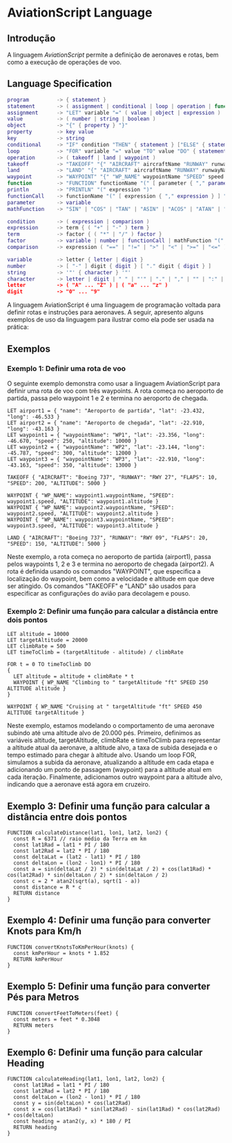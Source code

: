# AviationScript Language

## Introdução

A linguagem _AviationScript_ permite a definição de aeronaves e rotas, bem como a execução de operações de voo.

## Language Specification

```lua
program         -> { statement }
statement       -> ( assignment | conditional | loop | operation | function | println )
assignment      -> "LET" variable "=" ( value | object | expression )
value           -> ( number | string | boolean )
object          -> "{" { property } "}"
property        -> key value
key             -> string
conditional     -> "IF" condition "THEN" { statement } ["ELSE" { statement }] "END"
loop            -> "FOR" variable "=" value "TO" value "DO" { statement } "END"
operation       -> ( takeoff | land | waypoint )
takeoff         -> "TAKEOFF" "{" "AIRCRAFT" aircraftName "RUNWAY" runwayName "FLAPS" flapPosition "SPEED" speed "ALTITUDE" altitude "}"
land            -> "LAND" "{" "AIRCRAFT" aircraftName "RUNWAY" runwayName "FLAPS" flapPosition "SPEED" speed "ALTITUDE" altitude "}"
waypoint        -> "WAYPOINT" "{" "WP_NAME" waypointName "SPEED" speed "ALTITUDE" altitude "}"
function        -> "FUNCTION" functionName "(" [ parameter { "," parameter } ] ")" "{" { statement } "}"
println         -> "PRINTLN" "(" expression ")"
functionCall    -> functionName "(" [ expression { "," expression } ] ")"
parameter       -> variable
mathFunction    -> "SIN" | "COS" | "TAN" | "ASIN" | "ACOS" | "ATAN" | "SINH" | "COSH" | "TANH" | "ASINH" | "ACOSH" | "ATANH" | "EXP" | "LOG" | "LOG10" | "SQRT" | "CBRT" | "CEIL" | "FLOOR" | "ABS" | "ROUND" | "TRUNC" | "SIGNUM" | "RINT" | "MIN" | "MAX" | "RANDOM"

condition       -> ( expression | comparison )
expression      -> term { ( "+" | "-" ) term }
term            -> factor { ( "*" | "/" ) factor }
factor          -> variable | number | functionCall | mathFunction "(" expression ")" | "(" expression ")"
comparison      -> expression ( "==" | "!=" | ">" | "<" | ">=" | "<=" ) expression

variable        -> letter { letter | digit }
number          -> [ "-" ] digit { digit } [ "." digit { digit } ]
string          -> '"' { character } '"'
character       -> letter | digit | " " | "'" | "." | "," | "" | ":" | "?" | "!" | "@" | "#" | "$" | "%" | "^" | "&" | "*" | "(" | ")" | "-" | "_" | "+" | "=" | "[" | "]" | "{" | "}" | "|" | "\" | "/" | "<" | ">" | "`" | "~"
letter          -> ( "A" ... "Z" ) | ( "a" ... "z" )
digit           -> "0" ... "9"

```

A linguagem AviationScript é uma linguagem de programação voltada para definir rotas e instruções para aeronaves. A seguir, apresento alguns exemplos de uso da linguagem para ilustrar como ela pode ser usada na prática:

## Exemplos

### Exemplo 1: Definir uma rota de voo

O seguinte exemplo demonstra como usar a linguagem AviationScript para definir uma rota de voo com três waypoints. A rota começa no aeroporto de partida, passa pelo waypoint 1 e 2 e termina no aeroporto de chegada.

```vbnet
LET airport1 = { "name": "Aeroporto de partida", "lat": -23.432, "long": -46.533 }
LET airport2 = { "name": "Aeroporto de chegada", "lat": -22.910, "long": -43.163 }
LET waypoint1 = { "waypointName": "WP1", "lat": -23.356, "long": -46.670, "speed": 250, "altitude": 10000 }
LET waypoint2 = { "waypointName": "WP2", "lat": -23.144, "long": -45.787, "speed": 300, "altitude": 12000 }
LET waypoint3 = { "waypointName": "WP3", "lat": -22.910, "long": -43.163, "speed": 350, "altitude": 13000 }

TAKEOFF { "AIRCRAFT": "Boeing 737", "RUNWAY": "RWY 27", "FLAPS": 10, "SPEED": 200, "ALTITUDE": 5000 }

WAYPOINT { "WP_NAME": waypoint1.waypointName, "SPEED": waypoint1.speed, "ALTITUDE": waypoint1.altitude }
WAYPOINT { "WP_NAME": waypoint2.waypointName, "SPEED": waypoint2.speed, "ALTITUDE": waypoint2.altitude }
WAYPOINT { "WP_NAME": waypoint3.waypointName, "SPEED": waypoint3.speed, "ALTITUDE": waypoint3.altitude }

LAND { "AIRCRAFT": "Boeing 737", "RUNWAY": "RWY 09", "FLAPS": 20, "SPEED": 150, "ALTITUDE": 5000 }
```

Neste exemplo, a rota começa no aeroporto de partida (airport1), passa pelos waypoints 1, 2 e 3 e termina no aeroporto de chegada (airport2). A rota é definida usando os comandos "WAYPOINT", que especifica a localização do waypoint, bem como a velocidade e altitude em que deve ser atingido. Os comandos "TAKEOFF" e "LAND" são usados para especificar as configurações do avião para decolagem e pouso.

### Exemplo 2: Definir uma função para calcular a distância entre dois pontos

```vbnet
LET altitude = 10000
LET targetAltitude = 20000
LET climbRate = 500
LET timeToClimb = (targetAltitude - altitude) / climbRate

FOR t = 0 TO timeToClimb DO
{
  LET altitude = altitude + climbRate * t
  WAYPOINT { WP_NAME "Climbing to " targetAltitude "ft" SPEED 250 ALTITUDE altitude }
}

WAYPOINT { WP_NAME "Cruising at " targetAltitude "ft" SPEED 450 ALTITUDE targetAltitude }
```

Neste exemplo, estamos modelando o comportamento de uma aeronave subindo até uma altitude alvo de 20.000 pés. Primeiro, definimos as variáveis altitude, targetAltitude, climbRate e timeToClimb para representar a altitude atual da aeronave, a altitude alvo, a taxa de subida desejada e o tempo estimado para chegar à altitude alvo. Usando um loop FOR, simulamos a subida da aeronave, atualizando a altitude em cada etapa e adicionando um ponto de passagem (waypoint) para a altitude atual em cada iteração. Finalmente, adicionamos outro waypoint para a altitude alvo, indicando que a aeronave está agora em cruzeiro.

## Exemplo 3: Definir uma função para calcular a distância entre dois pontos

```vbnet
FUNCTION calculateDistance(lat1, lon1, lat2, lon2) {
  const R = 6371 // raio médio da Terra em km
  const lat1Rad = lat1 * PI / 180
  const lat2Rad = lat2 * PI / 180
  const deltaLat = (lat2 - lat1) * PI / 180
  const deltaLon = (lon2 - lon1) * PI / 180
  const a = sin(deltaLat / 2) * sin(deltaLat / 2) + cos(lat1Rad) * cos(lat2Rad) * sin(deltaLon / 2) * sin(deltaLon / 2)
  const c = 2 * atan2(sqrt(a), sqrt(1 - a))
  const distance = R * c
  RETURN distance
}
```

## Exemplo 4: Definir uma função para converter Knots para Km/h

```vbnet
FUNCTION convertKnotsToKmPerHour(knots) {
  const kmPerHour = knots * 1.852
  RETURN kmPerHour
}
```

## Exemplo 5: Definir uma função para converter Pés para Metros

```vbnet
FUNCTION convertFeetToMeters(feet) {
  const meters = feet * 0.3048
  RETURN meters
}
```

## Exemplo 6: Definir uma função para calcular Heading

```vbnet
FUNCTION calculateHeading(lat1, lon1, lat2, lon2) {
  const lat1Rad = lat1 * PI / 180
  const lat2Rad = lat2 * PI / 180
  const deltaLon = (lon2 - lon1) * PI / 180
  const y = sin(deltaLon) * cos(lat2Rad)
  const x = cos(lat1Rad) * sin(lat2Rad) - sin(lat1Rad) * cos(lat2Rad) * cos(deltaLon)
  const heading = atan2(y, x) * 180 / PI
  RETURN heading
}
```
